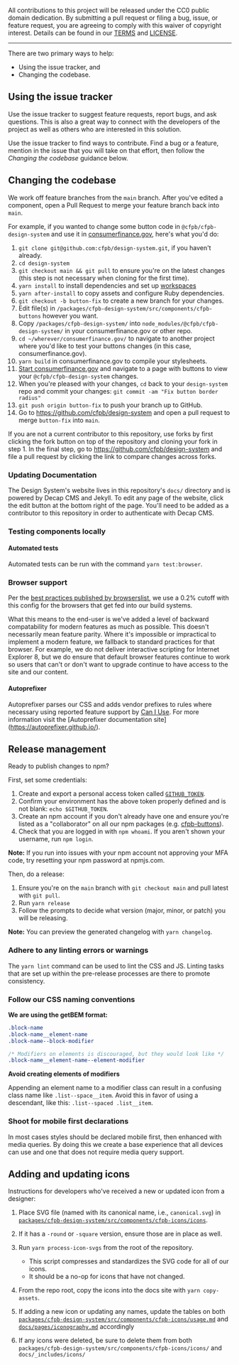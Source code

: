 All contributions to this project will be released under the CC0 public domain
dedication. By submitting a pull request or filing a bug, issue, or
feature request, you are agreeing to comply with this waiver of copyright interest.
Details can be found in our [TERMS](https://github.com/cfpb/design-system/blob/main/TERMS.md) and [LICENSE](https://github.com/cfpb/design-system/blob/main/LICENSE).

---

There are two primary ways to help:

- Using the issue tracker, and
- Changing the codebase.

## Using the issue tracker

Use the issue tracker to suggest feature requests, report bugs, and ask questions.
This is also a great way to connect with the developers of the project as well
as others who are interested in this solution.

Use the issue tracker to find ways to contribute. Find a bug or a feature,
mention in the issue that you will take on that effort,
then follow the _Changing the codebase_ guidance below.

## Changing the codebase

We work off feature branches from the `main` branch.
After you've edited a component,
open a Pull Request to merge your feature branch back into `main`.

For example, if you wanted to change some button code in `@cfpb/cfpb-design-system` and use it in
[consumerfinance.gov](https://github.com/cfpb/consumerfinance.gov),
here's what you'd do:

1. `git clone git@github.com:cfpb/design-system.git`, if you haven't already.
1. `cd design-system`
1. `git checkout main && git pull` to ensure you're on the latest changes (this step is not necessary when cloning for the first time).
1. `yarn install` to install dependencies and set up [workspaces](https://yarnpkg.com/lang/en/docs/workspaces/)
1. `yarn after-install` to copy assets and configure Ruby dependencies.
1. `git checkout -b button-fix` to create a new branch for your changes.
1. Edit file(s) in `/packages/cfpb-design-system/src/components/cfpb-buttons` however you want.
1. Copy `/packages/cfpb-design-system/` into `node_modules/@cfpb/cfpb-design-system/` in your consumerfinance.gov or other repo.
1. `cd ~/wherever/consumerfinance.gov/` to navigate to another project where you'd like to test your buttons changes (in this case, consumerfinance.gov).
1. `yarn build` in consumerfinance.gov to compile your stylesheets.
1. [Start consumerfinance.gov](https://cfpb.github.io/consumerfinance.gov/usage/) and navigate to a page with buttons to view your `@cfpb/cfpb-design-system` changes.
1. When you're pleased with your changes, `cd` back to your `design-system` repo and commit your changes: `git commit -am "Fix button border radius"`
1. `git push origin button-fix` to push your branch up to GitHub.
1. Go to https://github.com/cfpb/design-system and open a pull request to merge `button-fix` into `main`.

If you are not a current contributor to this repository,
use forks by first clicking the fork button on top of the repository
and cloning your fork in step 1.
In the final step, go to https://github.com/cfpb/design-system
and file a pull request by clicking the link to compare changes across forks.

### Updating Documentation

The Design System's website lives in this repository's `docs/` directory and is
powered by Decap CMS and Jekyll.
To edit any page of the website, click the edit button at the bottom right of
the page.
You'll need to be added as a contributor to this repository in order to
authenticate with Decap CMS.

### Testing components locally

#### Automated tests

Automated tests can be run with the command `yarn test:browser`.

### Browser support

Per the [best practices published by browserslist](https://github.com/browserslist/browserslist?tab=readme-ov-file#best-practices),
we use a 0.2% cutoff with this config for the browsers
that get fed into our build systems.

What this means to the end-user is we've added a level of backward
compatability for modern features as much as possible. This doesn't
necessarily mean feature parity. Where it's impossible or impractical to
implement a modern feature, we fallback to standard practices for that browser.
For example, we do not deliver interactive scripting for Internet Explorer 8,
but we do ensure that default browser features continue to work so users
that can't or don't want to upgrade continue to have access to the site and
our content.

#### Autoprefixer

Autoprefixer parses our CSS and adds vendor prefixes to rules where necessary
using reported feature support by [Can I Use](https://caniuse.com/). For more
information visit the [Autoprefixer documentation site]
(https://autoprefixer.github.io/).

## Release management

Ready to publish changes to npm?

First, set some credentials:

1. Create and export a personal access token called
   [`GITHUB_TOKEN`](https://github.com/release-it/release-it/blob/main/docs/github-releases.md#automated).
1. Confirm your environment has the above token properly defined and is not blank: `echo $GITHUB_TOKEN`.
1. Create an npm account if you don't already have one and ensure you're
   listed as a "collaborator" on all our npm packages (e.g.
   [cfpb-buttons](https://www.npmjs.com/package/@cfpb/cfpb-buttons)).
1. Check that you are logged in with `npm whoami`. If you aren't shown your username, run `npm login`.

**Note:** If you run into issues with your npm account not approving your MFA code, try resetting your npm password at npmjs.com.

Then, do a release:

1. Ensure you're on the `main` branch with `git checkout main`
   and pull latest with `git pull`.
1. Run `yarn release`
1. Follow the prompts to decide what version (major, minor, or patch)
   you will be releasing.

**Note:** You can preview the generated changelog with `yarn changelog`.

### Adhere to any linting errors or warnings

The `yarn lint` command can be used to lint the CSS and JS. Linting tasks that are set up within the pre-release processes are there to promote consistency.

### Follow our CSS naming conventions

**We are using the getBEM format:**

```css
.block-name
.block-name__element-name
.block-name--block-modifier

/* Modifiers on elements is discouraged, but they would look like */
.block-name__element-name--element-modifier
```

**Avoid creating elements of modifiers**

Appending an element name to a modifier class can result in a confusing class
name like `.list--space__item`.
Avoid this in favor of using a descendant, like this: `.list--spaced .list__item`.

### Shoot for mobile first declarations

In most cases styles should be declared mobile first,
then enhanced with media queries.
By doing this we create a base experience that all devices can use
and one that does not require media query support.

## Adding and updating icons

Instructions for developers who've received a new or updated icon from a designer:

1. Place SVG file (named with its canonical name, i.e., `canonical.svg`)
   in [`packages/cfpb-design-system/src/components/cfpb-icons/icons`](tree/main/packages/cfpb-design-system/src/components/cfpb-icons/icons/).
1. If it has a `-round` or `-square` version, ensure those are in place as well.
1. Run `yarn process-icon-svgs` from the root of the repository.
   - This script compresses and standardizes the SVG code for all of our icons.
   - It should be a no-op for icons that have not changed.
1. From the repo root, copy the icons into the docs site with `yarn copy-assets`.

1. If adding a new icon or updating any names, update the tables on both
   [`packages/cfpb-design-system/src/components/cfpb-icons/usage.md`](tree/main/packages/cfpb-design-system/src/components/cfpb-icons/usage.md)
   and [`docs/pages/iconography.md`](tree/main/docs/pages/iconography.md)
   accordingly
1. If any icons were deleted, be sure to delete them from both
   `packages/cfpb-design-system/src/components/cfpb-icons/icons/` and `docs/_includes/icons/`
